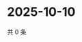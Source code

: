 # 2025-10-10

共 0 条

<!-- BEGIN ZHIHUQUESTIONS -->
<!-- 最后更新时间 Fri Oct 10 2025 20:22:16 GMT+0800 (China Standard Time) -->

<!-- END ZHIHUQUESTIONS -->
